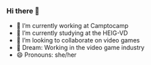 ### Hi there 👋

- 🔭 I’m currently working at Camptocamp
- 🌱 I’m currently studying at the HEIG-VD
- 👯 I’m looking to collaborate on video games
- 💬 Dream: Working in the video game industry
- 😄 Pronouns: she/her
